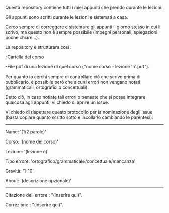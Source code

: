 Questa repository contiene tutti i miei appunti che prendo durante le lezioni.

Gli appunti sono scritti durante le lezioni e sistemati a casa.

Cerco sempre di correggere e sistemare gli appunti il giorno stesso in cui li scrivo, ma questo non è sempre possibile (impegni personali, spiegazioni poche chiare...).

La repository è strutturara così : 

 -Cartella del corso

 -File pdf di una lezione di quel corso ("nome corso - lezione 'n'.pdf").

Per quanto io cerchi sempre di controllare ciò che scrivo prima di pubblicarlo, è possibile però che alcuni errori non vengano notati (grammaticali, ortografici o concettuali).

Detto ciò, in caso notiate tali errori o pensate che si possa integrare qualcosa agli appunti, vi chiedo di aprire un issue.

Vi chiedo di rispettare questo protocollo per la nominazione degli issue (basta copiare quanto scritto sotto e incollarlo cambiando le parentesi): 

---
Name: '(1/2 parole)' 

Corso: '(nome del corso)' 

Lezione: '(lezione n)' 

Tipo errore: 'ortografico/grammaticale/concettuale/mancanza' 

Gravità: '1-10'

About: '(descrizione opzionale)'

---

Citazione dell'errore : "(inserire qui)".

Correzione : "(inserire qui)".
